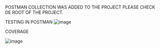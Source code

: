 POSTMAN COLLECTION WAS ADDED TO THE PROJECT PLEASE CHECK DE ROOT OF THE PROJECT.

TESTING IN POSTMAN
![image](https://github.com/user-attachments/assets/e5b417d5-91b2-413c-b51b-3ec0e4b2204f)


COVERAGE

![image](https://github.com/user-attachments/assets/d86016f9-c268-4270-9aea-4cac103abf2f)
